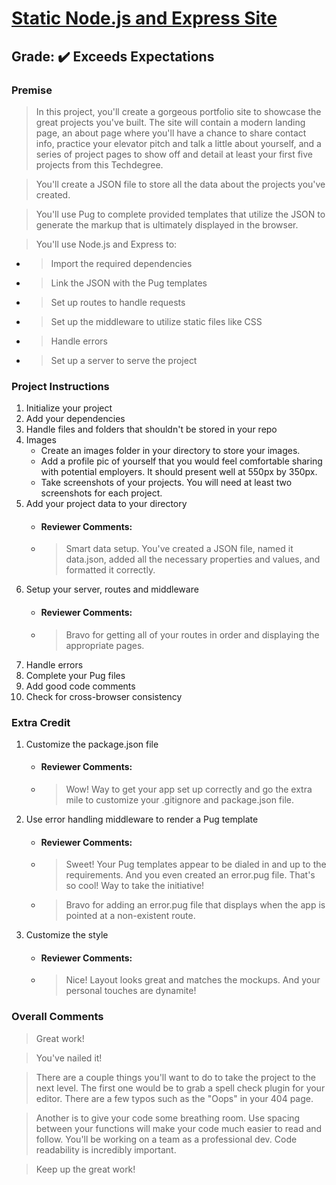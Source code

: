 # [Static Node.js and Express Site](https://static-node-and-express-site.herokuapp.com/)
## **Grade:** :heavy_check_mark: Exceeds Expectations
### **Premise** 
>In this project, you'll create a gorgeous portfolio site to showcase the great projects you've built. The site will contain a modern landing page, an about page where you'll have a chance to share contact info, practice your elevator pitch and talk a little about yourself, and a series of project pages to show off and detail at least your first five projects from this Techdegree.

>You'll create a JSON file to store all the data about the projects you've created.

>You'll use Pug to complete provided templates that utilize the JSON to generate the markup that is ultimately displayed in the browser.

>You'll use Node.js and Express to:

 - >Import the required dependencies
 - >Link the JSON with the Pug templates
 - >Set up routes to handle requests
 - >Set up the middleware to utilize static files like CSS
 - >Handle errors
 - >Set up a server to serve the project
### **Project Instructions**
1. Initialize your project
2. Add your dependencies
3. Handle files and folders that shouldn't be stored in your repo
4. Images
   - Create an images folder in your directory to store your images.
   - Add a profile pic of yourself that you would feel comfortable sharing with potential employers. It should present well at 550px by 350px.
   - Take screenshots of your projects. You will need at least two screenshots for each project.
5. Add your project data to your directory
   - #### Reviewer Comments:
   - > Smart data setup. You've created a JSON file, named it data.json, added all the necessary properties and values, and formatted it correctly.
6. Setup your server, routes and middleware
   - #### Reviewer Comments:
   - > Bravo for getting all of your routes in order and displaying the appropriate pages.
7. Handle errors
8. Complete your Pug files
9. Add good code comments
10. Check for cross-browser consistency
### Extra Credit
1. Customize the package.json file
   - #### Reviewer Comments:
   - > Wow! Way to get your app set up correctly and go the extra mile to customize your .gitignore and package.json file.
2. Use error handling middleware to render a Pug template
   - #### Reviewer Comments:
   - > Sweet! Your Pug templates appear to be dialed in and up to the requirements. And you even created an error.pug file. That's so cool! Way to take the initiative!
   - > Bravo for adding an error.pug file that displays when the app is pointed at a non-existent route.
3. Customize the style
   - #### Reviewer Comments:
   - > Nice! Layout looks great and matches the mockups. And your personal touches are dynamite!
### Overall Comments
> Great work!

> You've nailed it!

> There are a couple things you'll want to do to take the project to the next level. The first one would be to grab a spell check plugin for your editor. There are a few typos such as the "Oops" in your 404 page.

> Another is to give your code some breathing room. Use spacing between your functions will make your code much easier to read and follow. You'll be working on a team as a professional dev. Code readability is incredibly important.

> Keep up the great work!
